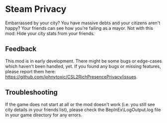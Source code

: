 # Steam Privacy
Embarrassed by your city? You have massive debts and your citizens aren't happy? Your friends can see how you're failing as a mayor. Not with this mod: Hide your city stats from your friends.

## Feedback
This mod is in early development. There might be some bugs or edge-cases which haven't been handled, yet. If you found any bugs or missing features, please report them here: https://github.com/johnytoxic/CSL2RichPresencePrivacy/issues.

## Troubleshooting
If the game does not start at all or the mod doesn't work (i.e. you still see city details in your friends list), please check the BepInEx\LogOutput.log file in your game directory for any errors.